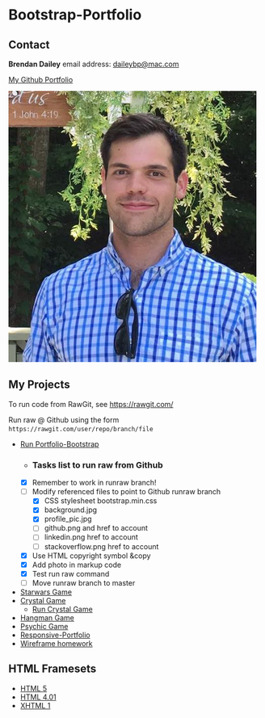 # Bootstrap-Portfolio
## Contact
**Brendan Dailey** email address: daileybp@mac.com

[My Github Portfolio](https://github.com/dailybp)

![](https://github.com/dailybp/Bootstrap-Portfolio/blob/master/assets/images/profile_pic.jpg?raw=true)

## My Projects
To run code from RawGit, see https://rawgit.com/

Run raw @ Github using the form `https://rawgit.com/user/repo/branch/file`
- [Run Portfolio-Bootstrap](https://rawgit.com/dailybp/Bootstrap-Portfolio/runraw/index.html)
    - ### Tasks list to run raw from Github
    - [x] Remember to work in runraw branch!
    - [ ] Modify referenced files to point to Github runraw branch
        - [x] CSS stylesheet bootstrap.min.css
        - [x] background.jpg
        - [x] profile_pic.jpg
        - [ ] github.png and href to account
        - [ ] linkedin.png href to account
        - [ ] stackoverflow.png href to account
    - [x] Use HTML copyright symbol &copy
    - [x] Add photo in markup code
    - [x] Test run raw command
    - [ ] Move runraw branch to master   

- [Starwars Game](https://github.com/dailybp/Star_Wars_Game)
- [Crystal Game](https://github.com/dailybp/Crystal_Game)
    - [Run Crystal Game](https://rawgit.com/dailybp/Star_Wars_Game/master/star_wars_game.html)
- [Hangman Game](https://github.com/dailybp/Hangman_Game)
- [Psychic Game](Psychic-Game)
- [Responsive-Portfolio](https://github.com/dailybp/Responsive-Portfolio)
- [Wireframe homework](https://github.com/dailybp/HW-Wireframe)
## HTML Framesets
- [HTML 5](framesets/html5-framework)
- [HTML 4.01](framesets/html5-framework)
- [XHTML 1](framesets/xhtml1_frameset)
